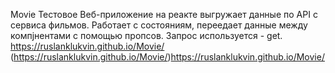 Movie
Тестовое
 Веб-приложение на реакте выгружает данные по API с сервиса фильмов. Работает с состояниям, переедает данные между компjнентами с помощью пропсов. Запрос используется - get.  https://ruslanklukvin.github.io/Movie/
 (https://ruslanklukvin.github.io/Movie/)https://ruslanklukvin.github.io/Movie/
